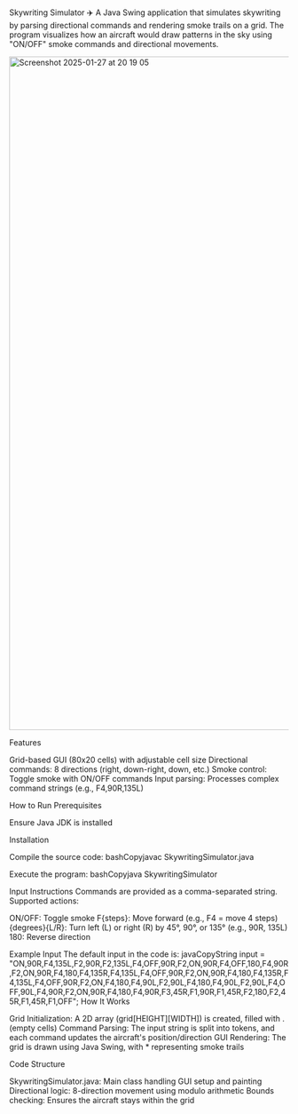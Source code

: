 Skywriting Simulator ✈️
A Java Swing application that simulates skywriting by parsing directional commands and rendering smoke trails on a grid. The program visualizes how an aircraft would draw patterns in the sky using "ON/OFF" smoke commands and directional movements.

<img width="1213" alt="Screenshot 2025-01-27 at 20 19 05" src="https://github.com/user-attachments/assets/8adf7297-e12f-4780-af3b-a953866fd0d4" />

Features

Grid-based GUI (80x20 cells) with adjustable cell size
Directional commands: 8 directions (right, down-right, down, etc.)
Smoke control: Toggle smoke with ON/OFF commands
Input parsing: Processes complex command strings (e.g., F4,90R,135L)

How to Run
Prerequisites

Ensure Java JDK is installed

Installation

Compile the source code:
bashCopyjavac SkywritingSimulator.java

Execute the program:
bashCopyjava SkywritingSimulator


Input Instructions
Commands are provided as a comma-separated string. Supported actions:

ON/OFF: Toggle smoke
F{steps}: Move forward (e.g., F4 = move 4 steps)
{degrees}{L/R}: Turn left (L) or right (R) by 45°, 90°, or 135° (e.g., 90R, 135L)
180: Reverse direction

Example Input
The default input in the code is:
javaCopyString input = "ON,90R,F4,135L,F2,90R,F2,135L,F4,OFF,90R,F2,ON,90R,F4,OFF,180,F4,90R,F2,ON,90R,F4,180,F4,135R,F4,135L,F4,OFF,90R,F2,ON,90R,F4,180,F4,135R,F4,135L,F4,OFF,90R,F2,ON,F4,180,F4,90L,F2,90L,F4,180,F4,90L,F2,90L,F4,OFF,90L,F4,90R,F2,ON,90R,F4,180,F4,90R,F3,45R,F1,90R,F1,45R,F2,180,F2,45R,F1,45R,F1,OFF";
How It Works

Grid Initialization: A 2D array (grid[HEIGHT][WIDTH]) is created, filled with . (empty cells)
Command Parsing: The input string is split into tokens, and each command updates the aircraft's position/direction
GUI Rendering: The grid is drawn using Java Swing, with * representing smoke trails

Code Structure

SkywritingSimulator.java: Main class handling GUI setup and painting
Directional logic: 8-direction movement using modulo arithmetic
Bounds checking: Ensures the aircraft stays within the grid
